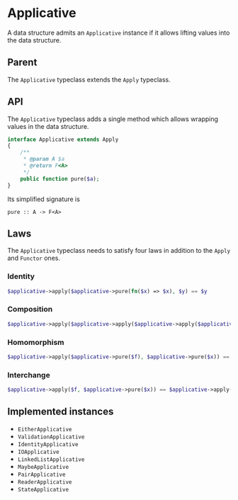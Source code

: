# Applicative

A data structure admits an `Applicative` instance if it allows lifting values into the data structure.

## Parent

The `Applicative` typeclass extends the `Apply` typeclass.

## API

The `Applicative` typeclass adds a single method which allows wrapping values in the data structure.

```php
interface Applicative extends Apply
{
    /**
     * @param A $a
     * @return F<A>
     */
    public function pure($a);
}
```

Its simplified signature is

```
pure :: A -> F<A>
```

## Laws

The `Applicative` typeclass needs to satisfy four laws in addition to the `Apply` and `Functor` ones.

### Identity

```php
$applicative->apply($applicative->pure(fn($x) => $x), $y) == $y
```

### Composition

```php
$applicative->apply($applicative->apply($applicative->apply($applicative->pure(fn ($f, $g) => fn ($x) => $f($g($x))), $a), $b), $c) == $applicative->apply($a, $applicative->apply($b, $c))
```

### Homomorphism

```php
$applicative->apply($applicative->pure($f), $applicative->pure($x)) == $applicative->pure($f($x))
```

### Interchange

```php
$applicative->apply($f, $applicative->pure($x)) == $applicative->apply(fn (callable $g) => $g($x), $f)
```

## Implemented instances

- `EitherApplicative`
- `ValidationApplicative`
- `IdentityApplicative`
- `IOApplicative`
- `LinkedListApplicative`
- `MaybeApplicative`
- `PairApplicative`
- `ReaderApplicative`
- `StateApplicative`

